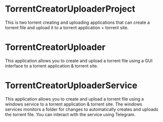 # TorrentCreatorUploaderProject

This is two torrent creating and uploading applications that can create a torrent file and upload it to a torrent application + torrent site.

# TorrentCreatorUploader
This application allows you to create and upload a torrent file using a GUI interface to a torrent application & torrent site.

# TorrentCreatorUploaderService
This application allows you to create and upload a torrent file using a windows service to a torrent application & torrent site. The windows services monitors a folder for changes to automatically creates and uploads the torrent file. You can interact with the service using  Telegram.
